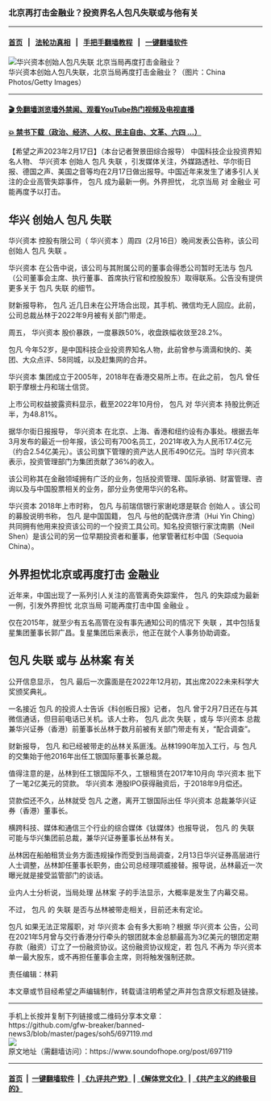 ### 北京再打击金融业？投资界名人包凡失联或与他有关
------------------------

#### [首页](https://github.com/gfw-breaker/banned-news3/blob/master/README.md) &nbsp;&nbsp;|&nbsp;&nbsp; [法轮功真相](https://github.com/begood0513/basic/blob/master/README.md)  &nbsp;&nbsp;|&nbsp;&nbsp; [手把手翻墙教程](https://github.com/gfw-breaker/guides/wiki)  &nbsp;&nbsp;|&nbsp;&nbsp; [一键翻墙软件](https://github.com/gfw-breaker/nogfw/blob/master/README.md)  



<div><img alt="华兴资本创始人包凡失联 北京当局再度打击金融业？" src="https://img.soundofhope.org/2023-02/gettyimages-73940815-1676658688487.jpg"/>
<br/><figcaption class="caption">
 华兴资本创始人包凡失联，北京当局再度打击金融业？（图片：China Photos/Getty Images）
</figcaption></div><hr/>

#### [ 🎬  免翻墙浏览墙外禁闻、观看YouTube热门视频及电视直播](https://github.com/gfw-breaker/HelloWorld)

#### [ 💥  禁书下载（政治、经济、人权、民主自由、文革、六四 ...）](https://github.com/gfw-breaker/books/blob/master/README.md)

<div><div class="Content__Wrapper sc-1bvya0-0 elmmKw article_body" data-checkusr="" itemprop="articleBody">
 <div id="post_place_1">
 </div>
 <p class="meta-top">
  <span class="meta">
   【希望之声2023年2月17日】（本台记者贺景田综合报导）
  </span>
  中国科技企业投资界知名人物、
  <ok href="/term/840189">
   华兴资本
  </ok>
  <ok href="/term/2920">
   创始人
  </ok>
  <ok href="/term/840078">
   包凡
  </ok>
  <ok href="/term/13023">
   失联
  </ok>
  ，引发媒体关注，外媒路透社、华尔街日报、德国之声、美国之音等均在2月17日做出报导。中国近年来发生了诸多引人关注的企业高管失踪事件，
  <ok href="/term/840078">
   包凡
  </ok>
  成为最新一例。外界担忧，
  <ok href="/term/1252">
   北京当局
  </ok>
  对
  <ok href="/term/30149">
   金融业
  </ok>
  可能再度予以打击。
 </p>
 <h2>
  <strong>
   华兴
   <ok href="/term/2920">
    创始人
   </ok>
   <ok href="/term/840078">
    包凡
   </ok>
   <ok href="/term/13023">
    失联
   </ok>
  </strong>
 </h2>
 <p>
  <ok href="/term/840189">
   华兴资本
  </ok>
  控股有限公司（
  <ok href="/term/840189">
   华兴资本
  </ok>
  ）周四（2月16日）晚间发表公告称，该公司
  <ok href="/term/2920">
   创始人
  </ok>
  <ok href="/term/840078">
   包凡
  </ok>
  <ok href="/term/13023">
   失联
  </ok>
  。
 </p>
 <p>
  <ok href="/term/840189">
   华兴资本
  </ok>
  在公告中说，该公司与其附属公司的董事会得悉公司暂时无法与
  <ok href="/term/840078">
   包凡
  </ok>
  （公司董事会主席、执行董事、首席执行官和控股股东）取得联系。公告没有提供更多关于
  <ok href="/term/840078">
   包凡
  </ok>
  <ok href="/term/13023">
   失联
  </ok>
  的细节。
 </p>
 <p>
  财新报导称，
  <ok href="/term/840078">
   包凡
  </ok>
  近几日未在公开场合出现，其手机、微信均无人回应。此前，公司总裁丛林于2022年9月被有关部门带走。
 </p>
 <p>
  周五，
  <ok href="/term/840189">
   华兴资本
  </ok>
  股价暴跌，一度暴跌50%，收盘跌幅收敛至28.2%。
 </p>
 <p>
  <ok href="/term/840078">
   包凡
  </ok>
  今年52岁，是中国科技企业投资界知名人物，此前曾参与滴滴和快的、美团、大众点评、58同城，以及赶集网的合并。
 </p>
 <p>
  <ok href="/term/840189">
   华兴资本
  </ok>
  集团成立于2005年，2018年在香港交易所上市。在此之前，
  <ok href="/term/840078">
   包凡
  </ok>
  曾任职于摩根士丹和瑞士信贷。
 </p>
 <p>
  上市公司权益披露资料显示，截至2022年10月份，
  <ok href="/term/840078">
   包凡
  </ok>
  对
  <ok href="/term/840189">
   华兴资本
  </ok>
  持股比例近半，为48.81%。
 </p>
 <p>
  据华尔街日报报导，
  <ok href="/term/840189">
   华兴资本
  </ok>
  在北京、上海、香港和纽约设有办事处。根据去年3月发布的最近一份年报，该公司有700名员工，2021年收入为人民币17.4亿元（约合2.54亿美元）。该公司旗下管理的资产达人民币490亿元。当时
  <ok href="/term/840189">
   华兴资本
  </ok>
  表示，投资管理部门为集团贡献了36%的收入。
 </p>
 <p>
  该公司称其在金融领域拥有广泛的业务，包括投资管理、国际承销、财富管理、咨询以及与中国股票相关的业务，部分业务使用华兴的名称。
 </p>
 <p>
  <ok href="/term/840189">
   华兴资本
  </ok>
  2018年上市时称，
  <ok href="/term/840078">
   包凡
  </ok>
  与前瑞信银行家谢屹璟是联合
  <ok href="/term/2920">
   创始人
  </ok>
  。该公司的募股说明书称，
  <ok href="/term/840078">
   包凡
  </ok>
  是中国国籍，
  <ok href="/term/840078">
   包凡
  </ok>
  与他的配偶许彦清（Hui Yin Ching）共同拥有他用来投资该公司的一个投资工具公司。知名投资银行家沈南鹏（Neil Shen）是该公司的另一位早期投资者和董事，他掌管著红杉中国（Sequoia China）。
 </p>
 <h2>
  <strong>
   外界担忧北京或再度打击
   <ok href="/term/30149">
    金融业
   </ok>
  </strong>
 </h2>
 <p>
  近年来，中国出现了一系列引人关注的高管离奇失踪案件，
  <ok href="/term/840078">
   包凡
  </ok>
  的失踪成为最新一例，引发外界担忧
  <ok href="/term/1252">
   北京当局
  </ok>
  可能再度打击中国
  <ok href="/term/30149">
   金融业
  </ok>
  。
 </p>
 <p>
  仅在2015年，就至少有五名高管在没有事先通知公司的情况下
  <ok href="/term/13023">
   失联
  </ok>
  ，其中包括复星集团董事长郭广昌。复星集团后来表示，他正在就个人事务协助调查。
 </p>
 <h2>
  <strong>
   <ok href="/term/840078">
    包凡
   </ok>
   <ok href="/term/13023">
    失联
   </ok>
   或与
   <ok href="/term/840192">
    丛林案
   </ok>
   有关
  </strong>
 </h2>
 <p>
  公开信息显示，
  <ok href="/term/840078">
   包凡
  </ok>
  最后一次露面是在2022年12月初，其出席2022未来科学大奖颁奖典礼。
 </p>
 <p>
  一名接近
  <ok href="/term/840078">
   包凡
  </ok>
  的投资人士告诉《科创板日报》记者，
  <ok href="/term/840078">
   包凡
  </ok>
  曾于2月7日还在与其微信通话，但目前电话已关机。该人士称，
  <ok href="/term/840078">
   包凡
  </ok>
  此次
  <ok href="/term/13023">
   失联
  </ok>
  ，或与
  <ok href="/term/840189">
   华兴资本
  </ok>
  总裁兼华兴证券（香港）前董事长丛林于数月前被有关部门带走有关，“配合调查”。
 </p>
 <p>
  财新报导，
  <ok href="/term/840078">
   包凡
  </ok>
  和已经被带走的丛林关系匪浅。丛林1990年加入工行，与
  <ok href="/term/840078">
   包凡
  </ok>
  的交集始于他2016年出任工银国际董事长兼总裁。
 </p>
 <p>
  值得注意的是，丛林到任工银国际不久，工银租赁在2017年10月向
  <ok href="/term/840189">
   华兴资本
  </ok>
  批下了一笔2亿美元的贷款。
  <ok href="/term/840189">
   华兴资本
  </ok>
  港股IPO获得融资后，于2018年9月偿还。
 </p>
 <p>
  贷款偿还不久，丛林就受
  <ok href="/term/840078">
   包凡
  </ok>
  之邀，离开工银国际出任
  <ok href="/term/840189">
   华兴资本
  </ok>
  总裁兼华兴证券（香港）董事长。
 </p>
 <p>
  横跨科技、媒体和通信三个行业的综合媒体《钛媒体》也报导说，
  <ok href="/term/840078">
   包凡
  </ok>
  的
  <ok href="/term/13023">
   失联
  </ok>
  可能与华兴集团前总裁，兼华兴证券董事长丛林有关。
 </p>
 <p>
  丛林因在船舶租赁业务方面违规操作而受到当局调查，2月13日华兴证券高层进行人士调整，丛林卸任董事长职务，由公司总经理项威接替。报导说，丛林最近一次曝光就是接受监管部门的谈话。
 </p>
 <p>
  业内人士分析说，当局处理
  <ok href="/term/840192">
   丛林案
  </ok>
  子的手法显示，大概率是发生了内幕交易。
 </p>
 <p>
  不过，
  <ok href="/term/840078">
   包凡
  </ok>
  的
  <ok href="/term/13023">
   失联
  </ok>
  是否与丛林被带走相关，目前还未有定论。
 </p>
 <p>
  <ok href="/term/840078">
   包凡
  </ok>
  如果无法正常履职，对
  <ok href="/term/840189">
   华兴资本
  </ok>
  会有多大影响？根据
  <ok href="/term/840189">
   华兴资本
  </ok>
  公告，公司在2021年5月曾与交行香港分行牵头的银团就本金总额最高为3亿美元的银团定期存款（融资）订立了一份融资协议。这份融资协议规定，若
  <ok href="/term/840078">
   包凡
  </ok>
  不再为
  <ok href="/term/840189">
   华兴资本
  </ok>
  单一最大股东，或不再担任董事会主席，则将触发强制还款。
 </p>
 <p class="meta-btm">
  责任编辑：林莉
 </p>
 <p class="meta-btm">
  本文章或节目经希望之声编辑制作，转载请注明希望之声并包含原文标题及链接。
 </p>
</div>
</div>
<hr/>
手机上长按并复制下列链接或二维码分享本文章：<br/>
https://github.com/gfw-breaker/banned-news3/blob/master/pages/soh5/697119.md <br/>
<a href='https://github.com/gfw-breaker/banned-news3/blob/master/pages/soh5/697119.md'><img src='https://github.com/gfw-breaker/banned-news3/blob/master/pages/soh5/697119.md.png'/></a> <br/>
原文地址（需翻墙访问）：https://www.soundofhope.org/post/697119


------------------------
#### [首页](https://github.com/gfw-breaker/banned-news3/blob/master/README.md) &nbsp;|&nbsp; [一键翻墙软件](https://github.com/gfw-breaker/nogfw/blob/master/README.md) &nbsp;| [《九评共产党》](https://github.com/gfw-breaker/9ping.md/blob/master/README.md#九评之一评共产党是什么) | [《解体党文化》](https://github.com/gfw-breaker/jtdwh.md/blob/master/README.md) | [《共产主义的终极目的》](https://github.com/gfw-breaker/gczydzjmd.md/blob/master/README.md)


<img src='http://gfw-breaker.win/banned-news3/pages/soh5/697119.md' width='0px' height='0px'/>